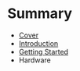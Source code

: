 # Summary

* [Cover](README.md)
* [Introduction](documentation/Introduction.md)
* [Getting Started](documentation/GettingStarted.md)
* Hardware

